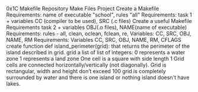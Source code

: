 0x1C Makefile Repository
Make Files
Project
Create a Makefile
Requirements: name of executable "school", rules "all"
Requirements: task 1 + variables CC (compiler to be used), SRC (.c files)
Create a useful Makefile
Requirements task 2 + variables OBJ(.o files), NAME(name of executable)
Requirements: rules - all, clean, oclean, fclean, re, Variables: CC, SRC, OBJ, NAME, RM
Requirements: Variables CC, SRC, OBJ, NAME, RM, CFLAGS
create function def island_perimeter(grid): that returns the perimeter of the island described in grid.
grid a list of list of integers:
0 represents a water zone
1 represents a land zone
One cell is a square with side length 1
Grid cells are connected horizontally/vertically (not diagonally).
Grid is rectangular, width and height don’t exceed 100
grid is completely surrounded by water and there is one island or nothing
island doesn't have lakes.
